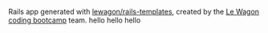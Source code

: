 Rails app generated with [lewagon/rails-templates](https://github.com/lewagon/rails-templates), created by the [Le Wagon coding bootcamp](https://www.lewagon.com) team.
hello hello hello

